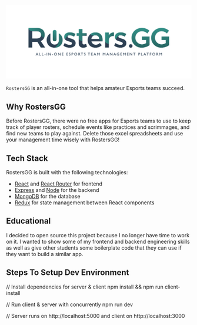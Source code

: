 ![rosters_gg_logo](static_assets/Rosters-GG-Banner.png)

`RostersGG` is an all-in-one tool that helps amateur Esports teams succeed.


**Why RostersGG**
---
Before RostersGG, there were no free apps for Esports teams to use to keep track of player rosters, schedule events like practices and scrimmages, and find new teams to play against. Delete those excel spreadsheets and use your management time wisely with RostersGG!


**Tech Stack**
---
RostersGG is built with the following technologies:
- [React](https://reactjs.org) and [React Router](https://reacttraining.com/react-router/) for frontend
- [Express](http://expressjs.com/) and [Node](https://nodejs.org/en/) for the backend
- [MongoDB](https://www.mongodb.com/) for the database
- [Redux](https://redux.js.org/basics/usagewithreact) for state management between React components


**Educational**
---
I decided to open source this project because I no longer have time to work on it. I wanted to show some of my frontend and backend engineering skills as well as give other students some boilerplate code that they can use if they want to build a similar app.


**Steps To Setup Dev Environment**
---
// Install dependencies for server & client
npm install && npm run client-install

// Run client & server with concurrently
npm run dev

// Server runs on http://localhost:5000 and client on http://localhost:3000
